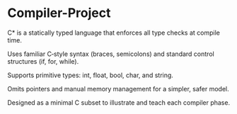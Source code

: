 # Compiler-Project

C* is a statically typed language that enforces all type checks at
compile time.​

Uses familiar C‑style syntax (braces, semicolons) and standard
control structures (if, for, while).​

Supports primitive types: int, float, bool, char, and string.​

Omits pointers and manual memory management for a simpler,
safer model.​

Designed as a minimal C subset to illustrate and teach each
compiler phase.​

​
